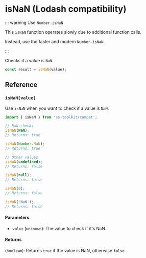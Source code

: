 # isNaN (Lodash compatibility)

::: warning Use `Number.isNaN`

This `isNaN` function operates slowly due to additional function calls.

Instead, use the faster and modern `Number.isNaN`.

:::

Checks if a value is `NaN`.

```typescript
const result = isNaN(value);
```

## Reference

### `isNaN(value)`

Use `isNaN` when you want to check if a value is `NaN`.

```typescript
import { isNaN } from 'es-toolkit/compat';

// NaN checks
isNaN(NaN);
// Returns: true

isNaN(Number.NaN);
// Returns: true

// Other values
isNaN(undefined);
// Returns: false

isNaN(null);
// Returns: false

isNaN(0);
// Returns: false

isNaN('NaN');
// Returns: false
```

#### Parameters

- `value` (`unknown`): The value to check if it's NaN.

#### Returns

(`boolean`): Returns `true` if the value is NaN, otherwise `false`.
